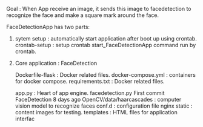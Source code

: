Goal : 
When App receive an image, it sends this image to facedetection to recognize the face and make a square mark
around the face.

FaceDetectionApp has two parts:
1. sytem setup : automatically start application after boot up using crontab.
	crontab-setup	: setup crontab
	start_FaceDetectionApp	command run by crontab.
2. Core application :	FaceDetection

	Dockerfile-flask	: Docker related files.
	docker-compose.yml : containers for docker compose.
	requirements.txt : Docker related files.
	
	app.py	: Heart of app engine.
	facedetection.py	First commit FaceDetection	8 days ago
	OpenCV/data/haarcascades : computer vision model to recognize faces
	conf.d : configuration file nginx
	static : content images for testing.
	templates : HTML files for application interfac
